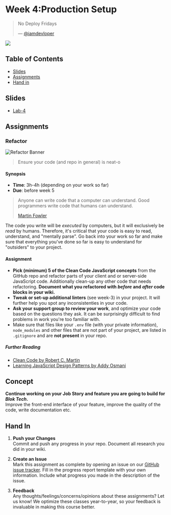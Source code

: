 # Week 4:Production Setup

> No Deploy Fridays
>
> — [@iamdevloper](https://twitter.com/iamdevloper/status/1108993784132587520)

[![](assets/covers/deploying.png)](https://www.youtube.com/watch?v=5p8wTOr8AbU)

## Table of Contents

* [Slides](#slides)
* [Assignments](#assignments)
* [Hand in](#hand-in)

## Slides

* [Lab-4][lab4]

## Assignments

### Refactor

![Refactor Banner](assets/banners/banner-refactor.jpg)

> Ensure your code (and repo in general) is neat-o

#### Synopsis
- **Time**: 3h-4h (depending on your work so far)
- **Due**: before week 5

> Anyone can write code that a computer can understand. Good programmers write
> code that humans can understand.
>
> [Martin Fowler](https://twitter.com/martinfowler/status/1067179181140844544)

The code you write will be _executed_ by computers, but it will exclusively be
_read_ by humans. Therefore, it's critical that your code is easy to read,
understand, and "mentally parse". Go back into your work so far and make sure
that everything you've done so far is easy to understand for "outsiders" to your
project.

#### Assignment

* **Pick (minimum) 5 of the Clean Code JavaScript concepts** from the GitHub repo and refactor parts of your client and or server-side JavaScript code. Additionally clean-up any other code that needs refactoring. **Document what you refactored with _before_ and _after_ code blocks in your wiki.**
* **Tweak or set-up additional linters** (see week-3) in your project. It will further help you spot any inconsistenties in your code. 
* **Ask your support group to review your work**, and optimize your code
based on the questions they ask. It can be surprisingly difficult to find problems in work you're too familiar with. 
* Make sure that files like your `.env` file (with your private information), `node_modules` and other files that are not part of your project, are listed in `.gitignore` and are **not present** in your repo.

##### Further Reading

* [Clean Code by Robert C. Martin][clean]
* [Learning JavaScript Design Patterns by Addy Osmani][patterns]

## Concept

**Continue working on your Job Story and feature you are going to build for _Blok Tech_.**  
Improve the front-end interface of your feature, improve the quality of the code, write documentation etc.

## Hand In

1. **Push your Changes**  
   Commit and push any progress in your repo. Document all research you did in
   your wiki.

2. **Create an Issue**  
Mark this assignment as complete by opening an issue on our [GitHub issue tracker](https://github.com/cmda-bt/pt-course-22-23/issues). Fill in the progress report template with your own information. Include what progress you made in the description of the issue.

3. **Feedback**  
   Any thoughts/feelings/concerns/opinions about these assignments? Let us know!
   We optimize these classes year-to-year, so your feedback is invaluable in
   making this course better.

[clean]: https://www.oreilly.com/library/view/clean-code-a/9780136083238/
[patterns]: https://addyosmani.com/resources/essentialjsdesignpatterns/book/
[lab4]: /slides/pt_lab-4.pdf
